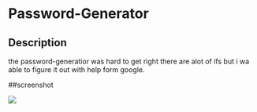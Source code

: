 # Password-Generator

## Description

the password-generatior was hard to get right there are alot of ifs but i wa able to figure it out with help form google.

##screenshot 

![](images/password.png)

